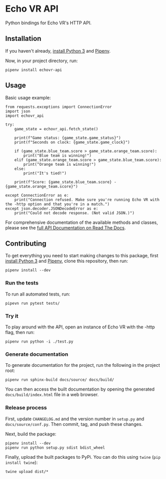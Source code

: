 # Echo VR API

Python bindings for Echo VR's HTTP API.

## Installation

If you haven't already, [install Python 3](https://www.python.org/downloads/) and [Pipenv](https://pipenv.readthedocs.io/en/latest/install/).

Now, in your project directory, run:

```
pipenv install echovr-api
```

## Usage

Basic usage example:

```
from requests.exceptions import ConnectionError
import json
import echovr_api

try:
    game_state = echovr_api.fetch_state()

    print(f"Game status: {game_state.game_status}")
    print(f"Seconds on clock: {game_state.game_clock}")

    if (game_state.blue_team.score > game_state.orange_team.score):
        print("Blue team is winning!")
    elif (game_state.orange_team.score > game_state.blue_team.score):
        print("Orange team is winning!")
    else:
        print("It's tied!")

    print(f"Score: {game_state.blue_team.score} - {game_state.orange_team.score}")

except ConnectionError as e:
    print("Connection refused. Make sure you're running Echo VR with the -http option and that you're in a match.")
except json.decoder.JSONDecodeError as e:
    print("Could not decode response. (Not valid JSON.)")
```

For comprehensive documentation of the available methods and classes, please see the [full API Documentation on Read The Docs](https://echovr-api.readthedocs.io/en/latest/).

## Contributing

To get everything you need to start making changes to this package, first [install Python 3](https://www.python.org/downloads/) and [Pipenv](https://pipenv.readthedocs.io/en/latest/install/), clone this repository, then run:

```
pipenv install --dev
```

### Run the tests

To run all automated tests, run:

```
pipevn run pytest tests/
```

### Try it

To play around with the API, open an instance of Echo VR with the -http flag, then run:

```
pipenv run python -i ./test.py
```

### Generate documentation

To generate documentation for the project, run the following in the project root:

```
pipenv run sphinx-build docs/source/ docs/build/
```

You can then access the built documentation by opening the generated
`docs/build/index.html` file in a web browser.

### Release process

First, update `CHANGELOG.md` and the version number in `setup.py` and `docs/source/conf.py`. Then commit, tag, and push these changes.

Next, build the package:

```
pipenv install --dev
pipenv run python setup.py sdist bdist_wheel
```

Finally, upload the built packages to PyPi. You can do this using `twine`
(`pip install twine`):

```
twine upload dist/*
```
